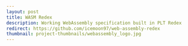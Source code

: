 ```yaml
---
layout: post
title: WASM Redex
description: Working WebAssembly specification built in PLT Redex
redirect: https://github.com/icemoon97/web-assembly-redex
thumbnail: project-thumbnails/webassembly_logo.jpg
---
```


